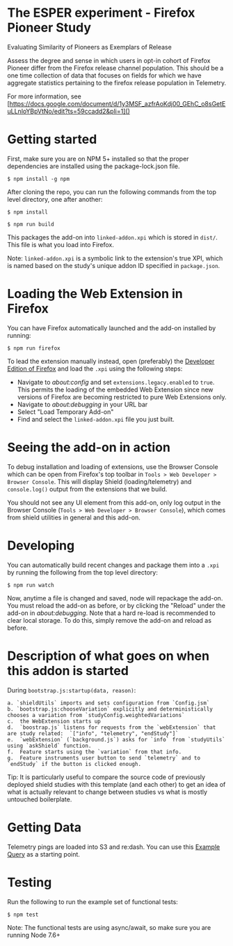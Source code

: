 # The ESPER experiment - Firefox Pioneer Study

Evaluating Similarity of Pioneers as Exemplars of Release

Assess the degree and sense in which users in opt-in cohort of Firefox Pioneer differ from the Firefox release channel population. This should be a one time collection of data that focuses on fields for which we have aggregate statistics pertaining to the firefox release population in Telemetry.

For more information, see [https://docs.google.com/document/d/1y3MSF_azfrAoKdj00_GEhC_o8sGetEuLLnloYBpVtNo/edit?ts=59ccadd2&pli=1]()

# Getting started

First, make sure you are on NPM 5+ installed so that the proper dependencies are installed using the package-lock.json file.

`$ npm install -g npm`

After cloning the repo, you can run the following commands from the top level directory, one after another:

`$ npm install`

`$ npm run build`

This packages the add-on into `linked-addon.xpi` which is stored in `dist/`. This file is what you load into Firefox.

Note: `linked-addon.xpi` is a symbolic link to the extension's true XPI, which is named based on the study's unique addon ID specified in `package.json`.

# Loading the Web Extension in Firefox

You can have Firefox automatically launched and the add-on installed by running:

`$ npm run firefox`

To lead the extension manually instead, open (preferably) the [Developer Edition of Firefox](https://www.mozilla.org/firefox/developer/) and load the `.xpi` using the following steps:

* Navigate to *about:config* and set `extensions.legacy.enabled` to `true`. This permits the loading of the embedded Web Extension since new versions of Firefox are becoming restricted to pure Web Extensions only.
* Navigate to *about:debugging* in your URL bar
* Select "Load Temporary Add-on"
* Find and select the `linked-addon.xpi` file you just built.

# Seeing the add-on in action

To debug installation and loading of extensions, use the Browser Console which can be open from Firefox's top toolbar in `Tools > Web Developer > Browser Console`. This will display Shield (loading/telemetry) and `console.log()` output from the extensions that we build.

You should not see any UI element from this add-on, only log output in the Browser Console (`Tools > Web Developer > Browser Console`), which comes from shield utilities in general and this add-on.

# Developing

You can automatically build recent changes and package them into a `.xpi` by running the following from the top level directory:

`$ npm run watch`

Now, anytime a file is changed and saved, node will repackage the add-on. You must reload the add-on as before, or by clicking the "Reload" under the add-on in *about:debugging*. Note that a hard re-load is recommended to clear local storage. To do this, simply remove the add-on and reload as before.

# Description of what goes on when this addon is started

During `bootstrap.js:startup(data, reason)`:

    a. `shieldUtils` imports and sets configuration from `Config.jsm`
    b. `bootstrap.js:chooseVariation` explicitly and deterministically chooses a variation from `studyConfig.weightedVariations`
    c.  the WebExtension starts up
    d.  `boostrap.js` listens for requests from the `webExtension` that are study related:  `["info", "telemetry", "endStudy"]`
    e.  `webExtension` (`background.js`) asks for `info` from `studyUtils` using `askShield` function.
    f.  Feature starts using the `variation` from that info.
    g.  Feature instruments user button to send `telemetry` and to `endStudy` if the button is clicked enough.

Tip: It is particularly useful to compare the source code of previously deployed shield studies with this template (and each other) to get an idea of what is actually relevant to change between studies vs what is mostly untouched boilerplate.

# Getting Data

Telemetry pings are loaded into S3 and re:dash. You can use this [Example Query](https://sql.telemetry.mozilla.org/queries/46999/source#table) as a starting point.

# Testing

Run the following to run the example set of functional tests:

`$ npm test`

Note: The functional tests are using async/await, so make sure you are running Node 7.6+
